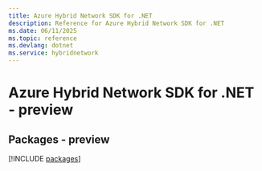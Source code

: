 ```yaml
---
title: Azure Hybrid Network SDK for .NET
description: Reference for Azure Hybrid Network SDK for .NET
ms.date: 06/11/2025
ms.topic: reference
ms.devlang: dotnet
ms.service: hybridnetwork
---
```

# Azure Hybrid Network SDK for .NET - preview
## Packages - preview
[!INCLUDE [packages](hybrid-network-index.md)]